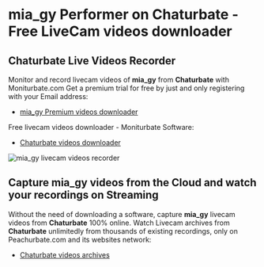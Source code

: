 # mia_gy Performer on Chaturbate - Free LiveCam videos downloader

## Chaturbate Live Videos Recorder

Monitor and record livecam videos of **mia_gy** from **Chaturbate** with Moniturbate.com
Get a premium trial for free by just and only registering with your Email address:
* [mia_gy Premium videos downloader](https://moniturbate.com/request-demo-licence-key.html)

Free livecam videos downloader - Moniturbate Software:
* [Chaturbate videos downloader](https://moniturbate.com/moniturbate-download-software.html)

![mia_gy livecam videos recorder](https://peachurnet.com/templates/moniturbate-software.png)


## Capture mia_gy videos from the Cloud and watch your recordings on Streaming

Without the need of downloading a software, capture **mia_gy** livecam videos from **Chaturbate** 100% online.
Watch Livecam archives from **Chaturbate** unlimitedly from thousands of existing recordings, only on Peachurbate.com and its websites network:
* [Chaturbate videos archives](https://peachurnet.com/)